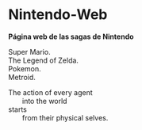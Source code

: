 # Nintendo-Web
**Página web de las sagas de Nintendo**

Super Mario. \
The Legend of Zelda.\
Pokemon. <br />
Metroid.


The action of every agent <br />
  into the world <br />
starts <br />
  from their physical selves. <br />